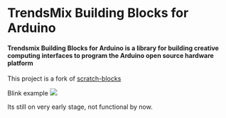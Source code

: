 # TrendsMix Building Blocks for Arduino
#### Trendsmix Building Blocks for Arduino is a library for building creative computing interfaces to program the Arduino open source hardware platform

This project is a fork of [scratch-blocks](https://github.com/LLK/scratch-blocks)

Blink example
![](https://raw.githubusercontent.com/birapjr/trendsmix-building-blocks-for-arduino/develop/media/images/blink_example.png)

Its still on very early stage, not functional by now.